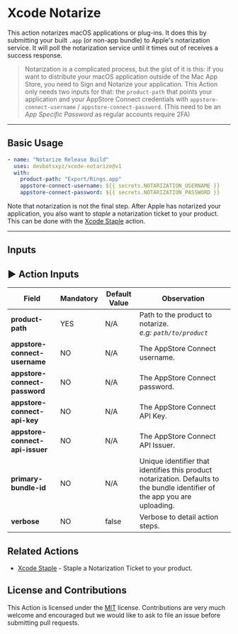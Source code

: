 # Xcode Notarize

This action notarizes macOS applications or plug-ins. It does this by submitting your built `.app` (or non-app bundle) to Apple's notarization service. It will poll the notarization service until it times out of receives a success response.

> Notarization is a complicated process, but the gist of it is this: if you want to distribute your macOS application outside of the Mac App Store, you need to Sign and Notarize your application. This Action only needs two inputs for that: the `product-path` that points your application and your AppStore Connect credentials with `appstore-connect-username` / `appstore-connect-password`. (This need to be an _App Specific Password_ as regular accounts require 2FA)

* * *

## Basic Usage

```yaml
- name: "Notarize Release Build"
  uses: devbotsxyz/xcode-notarize@v1
  with:
    product-path: "Export/Rings.app"
    appstore-connect-username: ${{ secrets.NOTARIZATION_USERNAME }}
    appstore-connect-password: ${{ secrets.NOTARIZATION_PASSWORD }}
```

Note that notarization is not the final step. After Apple has notarized your application, you also want to _staple_ a notarization ticket to your product. This can be done with the [Xcode Staple](https://github.com/marketplace/actions/xcode-staple) action.

* * *

## Inputs

## ▶️ Action Inputs

Field | Mandatory | Default Value | Observation
------------ | ------------  | ------------- | -------------
**product-path** | YES | N/A | Path to the product to notarize. <br/> _e.g: `path/to/product`_
**appstore-connect-username** | NO | N/A | The AppStore Connect username.
**appstore-connect-password** | NO | N/A | The AppStore Connect password.
**appstore-connect-api-key** | NO | N/A | The AppStore Connect API Key.
**appstore-connect-api-issuer** | NO | N/A | The AppStore Connect API Issuer.
**primary-bundle-id** | NO | N/A | Unique identifier that identifies this product notarization. Defaults to the bundle identifier of the app you are uploading.
**verbose** | NO | false | Verbose to detail action steps. 

## Related Actions

 * [Xcode Staple](https://github.com/marketplace/actions/xcode-staple) - Staple a Notarization Ticket to your product.

## License and Contributions

This Action is licensed under the [MIT](LICENSE) license. Contributions are very much welcome and encouraged but we would like to ask to file an issue before submitting pull requests. 
